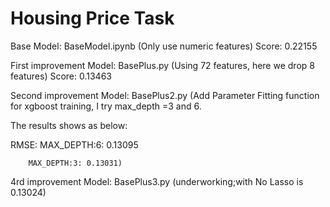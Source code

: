 # Housing Price Task

Base Model: BaseModel.ipynb (Only use numeric features) Score: 0.22155

First improvement Model: BasePlus.py (Using 72 features, here we drop 8 features) Score: 0.13463

Second improvement Model: BasePlus2.py (Add Parameter Fitting function for xgboost training, I try max_depth =3 and 6.

  The results shows as below:

  RMSE: MAX_DEPTH:6: 0.13095

        MAX_DEPTH:3: 0.13031)

4rd improvement Model: BasePlus3.py (underworking;with No Lasso is 0.13024)
